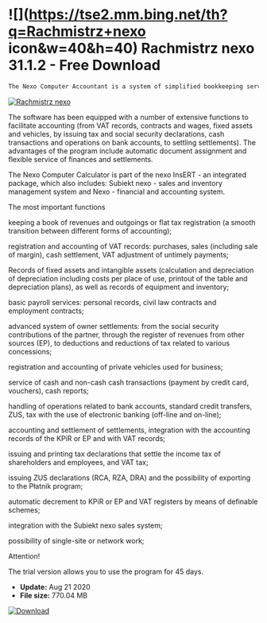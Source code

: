 # ![](https://tse2.mm.bing.net/th?q=Rachmistrz+nexo icon&w=40&h=40) Rachmistrz nexo 31.1.2 - Free Download

```sh
The Nexo Computer Accountant is a system of simplified bookkeeping service, intended for companies that keep books of revenues and expenditures or settle in the form of a lump sum from registered income.
```
[![Rachmistrz nexo](https://gallery.dpcdn.pl/imgc/Tools/48328/g_-_420x350_1.5_-_x20140311154128_0.png)](https://softexe.net/win/business/finance/rachmistrz-nexo:hedh.html)

The software has been equipped with a number of extensive functions to facilitate accounting (from VAT records, contracts and wages, fixed assets and vehicles, by issuing tax and social security declarations, cash transactions and operations on bank accounts, to settling settlements). The advantages of the program include automatic document assignment and flexible service of finances and settlements.
 
 The Nexo Computer Calculator is part of the nexo InsERT - an integrated package, which also includes: Subiekt nexo - sales and inventory management system and Nexo - financial and accounting system.
 
 The most important functions
 
 keeping a book of revenues and outgoings or flat tax registration (a smooth transition between different forms of accounting);
 
 registration and accounting of VAT records: purchases, sales (including sale of margin), cash settlement, VAT adjustment of untimely payments;
 
 Records of fixed assets and intangible assets (calculation and depreciation of depreciation including costs per place of use, printout of the table and depreciation plans), as well as records of equipment and inventory;
 
 basic payroll services: personal records, civil law contracts and employment contracts;
 
 advanced system of owner settlements: from the social security contributions of the partner, through the register of revenues from other sources (EP), to deductions and reductions of tax related to various concessions;
 
 registration and accounting of private vehicles used for business;
 
 service of cash and non-cash cash transactions (payment by credit card, vouchers), cash reports;
 
 handling of operations related to bank accounts, standard credit transfers, ZUS, tax with the use of electronic banking (off-line and on-line);
 
 accounting and settlement of settlements, integration with the accounting records of the KPiR or EP and with VAT records;
 
 issuing and printing tax declarations that settle the income tax of shareholders and employees, and VAT tax;
 
 issuing ZUS declarations (RCA, RZA, DRA) and the possibility of exporting to the Płatnik program;
 
 automatic decrement to KPiR or EP and VAT registers by means of definable schemes;
 
 integration with the Subiekt nexo sales system;
 
 possibility of single-site or network work;
 
 Attention!
 
 The trial version allows you to use the program for 45 days.


- **Update:** Aug 21 2020
- **File size:** 770.04 MB

[![Download](https://cdn.softexe.net/static/img/download.png)](https://softexe.net/win/business/finance/rachmistrz-nexo:hedh.html)

